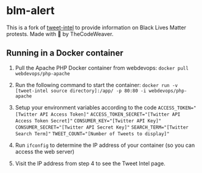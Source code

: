# blm-alert
This is a fork of [tweet-intel](https://github.com/thecodeweaver/tweet-intel) to provide information on Black Lives Matter protests.
Made with 💙 by TheCodeWeaver.

## Running in a Docker container
1. Pull the Apache PHP Docker container from webdevops: `docker pull webdevops/php-apache`
2. Run the following command to start the container: `docker run -v [tweet-intel source directory]:/app/ -p 80:80 -i webdevops/php-apache`
3. Setup your environment variables according to the code
`ACCESS_TOKEN="[Twitter API Access Token]"`
`ACCESS_TOKEN_SECRET="[Twitter API Access Token Secret]"`
`CONSUMER_KEY="[Twitter API Key]"`
`CONSUMER_SECRET="[Twitter API Secret Key]"`
`SEARCH_TERM="[Twitter Search Term]"`
`TWEET_COUNT="[Number of Tweets to display]"`

3. Run `ifconfig` to determine the IP address of your container (so you can access the web server)
4. Visit the IP address from step 4 to see the Tweet Intel page.